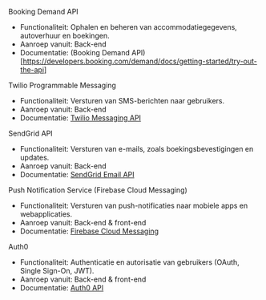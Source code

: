 Booking Demand API

* Functionaliteit: Ophalen en beheren van accommodatiegegevens, autoverhuur en boekingen. 
* Aanroep vanuit: Back-end
* Documentatie: (Booking Demand API)[https://developers.booking.com/demand/docs/getting-started/try-out-the-api]

Twilio Programmable Messaging
* Functionaliteit: Versturen van SMS-berichten naar gebruikers.
* Aanroep vanuit: Back-end
* Documentatie: [Twilio Messaging API](https://www.twilio.com/docs/messaging)

SendGrid API 
* Functionaliteit: Versturen van e-mails, zoals boekingsbevestigingen en updates.
* Aanroep vanuit: Back-end
* Documentatie: [SendGrid Email API](https://www.twilio.com/docs/sendgrid/api-reference)

Push Notification Service (Firebase Cloud Messaging)
* Functionaliteit: Versturen van push-notificaties naar mobiele apps en webapplicaties.
* Aanroep vanuit: Back-end & front-end
* Documentatie: [Firebase Cloud Messaging](https://firebase.google.com/docs/cloud-messaging)

Auth0
* Functionaliteit: Authenticatie en autorisatie van gebruikers (OAuth, Single Sign-On, JWT).
* Aanroep vanuit: Back-end & front-end
* Documentatie: [Auth0 API](https://auth0.com/docs)